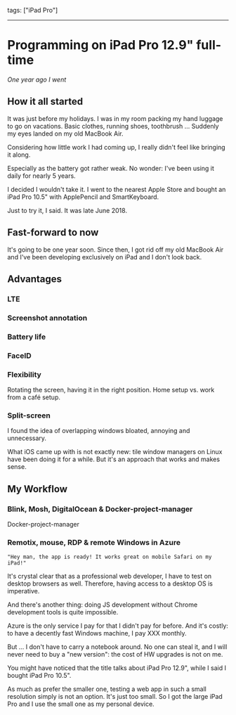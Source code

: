 tags: ["iPad Pro"]

---

# Programming on iPad Pro 12.9" full-time

_One year ago I went_

## How it all started

It was just before my holidays. I was in my room packing my hand luggage to go on vacations. Basic clothes, running shoes, toothbrush ... Suddenly my eyes landed on my old MacBook Air.

Considering how little work I had coming up, I really didn't feel like bringing it along.

Especially as the battery got rather weak. No wonder: I've been using it daily for nearly 5 years.

I decided I wouldn't take it. I went to the nearest Apple Store and bought an iPad Pro 10.5" with ApplePencil and SmartKeyboard.

Just to try it, I said. It was late June 2018.

## Fast-forward to now

It's going to be one year soon. Since then, I got rid off my old MacBook Air and I've been developing exclusively on iPad and I don't look back.

## Advantages

### LTE

### Screenshot annotation

### Battery life

### FaceID

### Flexibility

Rotating the screen, having it in the right position.
Home setup vs. work from a café setup.

### Split-screen

I found the idea of overlapping windows bloated, annoying and unnecessary.

What iOS came up with is not exactly new: tile window managers on Linux have been doing it for a while. But it's an approach that works and makes sense.

## My Workflow

### Blink, Mosh, DigitalOcean & Docker-project-manager

Docker-project-manager

### Remotix, mouse, RDP & remote Windows in Azure

	"Hey man, the app is ready! It works great on mobile Safari on my iPad!"

It's crystal clear that as a professional web developer, I have to test on desktop browsers as well. Therefore, having access to a desktop OS is imperative.

And there's another thing: doing JS development without Chrome development tools is quite impossible.

Azure is the only service I pay for that I didn't pay for before. And it's costly: to have a decently fast Windows machine, I pay XXX monthly.

But ... I don't have to carry a notebook around. No one can steal it, and I will never need to buy a "new version": the cost of HW upgrades is not on me.

You might have noticed that the title talks about iPad Pro 12.9", while I said I bought iPad Pro 10.5".

As much as prefer the smaller one, testing a web app in such a small resolution simply is not an option. It's just too small. So I got the large iPad Pro and I use the small one as my personal device.
